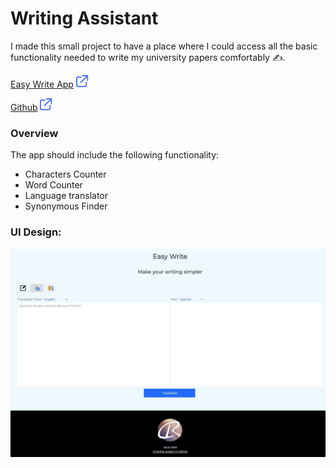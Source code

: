 # Writing Assistant

I made this small project to have a place where I could access all the basic functionality needed to write my university papers comfortably ✍️.

[Easy Write App](https://danielratmiroff.github.io/writting-assistant/) ![Visit App](https://raw.githubusercontent.com/Danielratmiroff/myblog/master/images/linkicon.svg)

[Github](https://github.com/Danielratmiroff/writting-assistant) ![Github](https://raw.githubusercontent.com/Danielratmiroff/myblog/master/images/linkicon.svg)

### Overview

The app should include the following functionality:

- Characters Counter
- Word Counter
- Language translator
- Synonymous Finder

### UI Design:

![Screenshot](https://raw.githubusercontent.com/Danielratmiroff/myblog/master/images/writer/easywrite.jpg)
